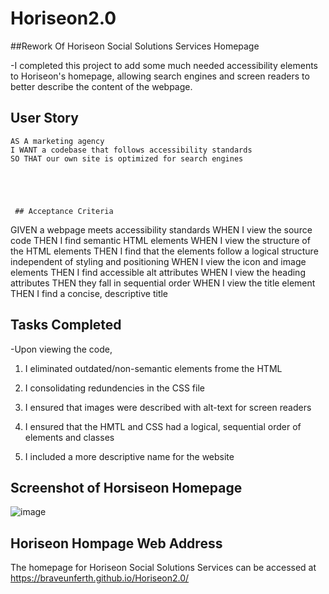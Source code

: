 # Horiseon2.0

##Rework Of Horiseon Social Solutions Services Homepage

-I completed this project to add some much needed accessibility elements to Horiseon's homepage, allowing search engines and screen readers
to better describe the content of the webpage.



## User Story

```
AS A marketing agency
I WANT a codebase that follows accessibility standards
SO THAT our own site is optimized for search engines





 ## Acceptance Criteria

```
GIVEN a webpage meets accessibility standards
WHEN I view the source code
THEN I find semantic HTML elements
WHEN I view the structure of the HTML elements
THEN I find that the elements follow a logical structure independent of styling and positioning
WHEN I view the icon and image elements
THEN I find accessible alt attributes
WHEN I view the heading attributes
THEN they fall in sequential order
WHEN I view the title element
THEN I find a concise, descriptive title






## Tasks Completed

-Upon viewing the code, 

1. I eliminated outdated/non-semantic elements frome the HTML

2. I consolidating redundencies in the CSS file

3. I ensured that images were described with alt-text for screen readers

4.  I ensured that the HMTL and CSS had a logical, sequential order of elements and classes

5. I included a more descriptive name for the website



## Screenshot of Horsiseon Homepage

![image](https://raw.github.com/BraveUnferth/Horiseon2.0/blob/main/assets/images/HoriseonHomepage.png)

## Horiseon Hompage Web Address

The homepage for Horiseon Social Solutions Services can be accessed at https://braveunferth.github.io/Horiseon2.0/




